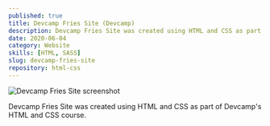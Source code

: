 ```yaml
---
published: true
title: Devcamp Fries Site (Devcamp)
description: Devcamp Fries Site was created using HTML and CSS as part of Devcamp's HTML and CSS course.
date: 2020-06-04
category: Website
skills: [HTML, SASS]
slug: devcamp-fries-site
repository: html-css
---
```


![Devcamp Fries Site screenshot](/images/portfolio/Devcamp_Fries.png)

Devcamp Fries Site was created using HTML and CSS as part of Devcamp's HTML and CSS course.
